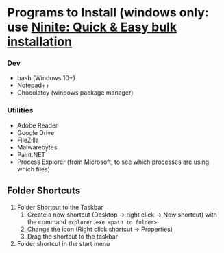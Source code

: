 # Programs to Install (windows only: use [Ninite: Quick & Easy bulk installation](https://ninite.com/)

### Dev
- bash (Windows 10+)
- Notepad++
- Chocolatey (windows package manager)

### Utilities
- Adobe Reader
- Google Drive
- FileZilla
- Malwarebytes
- Paint.NET
- Process Explorer (from Microsoft, to see which processes are using which files)

## Folder Shortcuts
1. Folder Shortcut to the Taskbar
    1. Create a new shortcut (Desktop -> right click -> New shortcut) with the command `explorer.exe <path to folder>`
    2. Change the icon (Right click shortcut -> Properties)
    3. Drag the shortcut to the taskbar
2. Folder shortcut in the start menu
